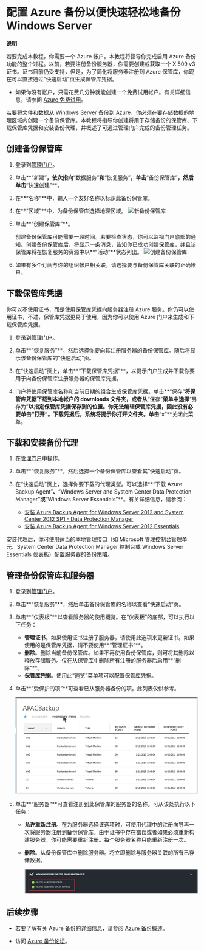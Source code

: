 <properties linkid="manage-services-recovery-configure-backup-vault" urlDisplayName="Configure a Backup Vault" pageTitle="Configure Azure Recovery Services to quickly and easily back-up Windows Server" metaKeywords="disaster recovery" description="Use this tutorial to learn how to use the Backup service in Microsoft's Azure cloud offering to back up Windows Server to the cloud." metaCanonical="" services="recovery-services" documentationCenter="" title="Configure Azure Backup to quickly and easily back-up Windows Server" authors="starra" solutions="" manager="cynthn" editor="tysonn" />

<tags 
wacn.date="04/11/2015"
ms.service="site-recovery" ms.workload="backup-recovery" ms.tgt_pltfrm="na" ms.devlang="na" ms.topic="article" ms.date="03/04/2015" ms.author="starra"></tags>

# <span id="configure-a-backup-vault-tutorial"></span></a>配置 Azure 备份以便快速轻松地备份 Windows Server

<div class="dev-callout"> 
<strong>说明</strong>
 
<p>若要完成本教程，你需要一个 Azure 帐户。本教程将指导你完成启用 Azure 备份功能的整个过程。以前，若要注册备份服务器，你需要创建或获取一个 X.509 v3 证书。证书目前仍受支持，但是，为了简化将服务器注册到 Azure 保管库，你现在可以直接通过&ldquo;快速启动&rdquo;页生成保管库凭据。 </p>
<ul> 
<li>如果你没有帐户，只需花费几分钟就能创建一个免费试用帐户。有关详细信息，请参阅 <a href="/zh-cn/pricing/1rmb-trial/">Azure 免费试用</a>。</li> 
 

</ul>
 

</div>

若要将文件和数据从 Windows Server 备份到 Azure，你必须在要存储数据的地理区域内创建一个备份保管库。本教程将指导你创建将用于存储备份的保管库、下载保管库凭据和安装备份代理，并概述了可通过管理门户完成的备份管理任务。

## <span id="create"></span></a>创建备份保管库

1.  登录到[管理门户][管理门户]。

2.  单击**“新建”**，依次指向**“数据服务”**和**“恢复服务”**，单击**“备份保管库”**，然后单击**“快速创建”**。

3.  在**“名称”**中，输入一个友好名称以标识此备份保管库。

4.  在**“区域”**中，为备份保管库选择地理区域。
    ![新备份保管库][新备份保管库]

5.  单击**“创建保管库”**。

    创建备份保管库可能需要一段时间。若要检查状态，你可以监视门户底部的通知。创建备份保管库后，将显示一条消息，告知你已成功创建保管库，并且该保管库将在恢复服务的资源中以**“活动”**状态列出。
    ![创建备份保管库][创建备份保管库]

6.  如果有多个订阅与你的组织帐户相关联，请选择要与备份保管库关联的正确帐户。

## <span id="upload"></span></a>下载保管库凭据

你可以不使用证书，而是使用保管库凭据向服务器注册 Azure 服务。你仍可以使用证书，不过，保管库凭据更易于使用，因为你可以使用 Azure 门户来生成和下载保管库凭据。

1.  登录到[管理门户][管理门户]。

2.  单击**“恢复服务”**，然后选择你要向其注册服务器的备份保管库。随后将显示该备份保管库的“快速启动”页。

3.  在“快速启动”页上，单击**“下载保管库凭据”**，以提示门户生成并下载你要用于向备份保管库注册服务器的保管库凭据。

4.  门户将使用保管库名称和当前日期的组合生成保管库凭据。单击**“保存”**将保管库凭据下载到本地帐户的 downloads 文件夹，或者从**“保存”**菜单中选择**“另存为”**以指定保管库凭据保存到的位置。你无法编辑保管库凭据，因此没有必要单击“打开”。下载凭据后，系统将提示你打开文件夹。单击**“x”**关闭此菜单。

## <span id="download"></span></a>下载和安装备份代理

1.  在[管理门户][管理门户]中操作。

2.  单击**“恢复服务”**，然后选择一个备份保管库以查看其“快速启动”页。

3.  在“快速启动”页上，选择你要下载的代理类型。可以选择**“下载 Azure Backup Agent”**、**“Windows Server and System Center Data Protection Manager”**或**“Windows Server Essentials”**。有关详细信息，请参阅：

    -   [安装 Azure Backup Agent for Windows Server 2012 and System Center 2012 SP1 - Data Protection Manager][安装 Azure Backup Agent for Windows Server 2012 and System Center 2012 SP1 - Data Protection Manager]
    -   [安装 Azure Backup Agent for Windows Server 2012 Essentials][安装 Azure Backup Agent for Windows Server 2012 Essentials]

安装代理后，你可使用适当的本地管理接口（如 Microsoft 管理控制台管理单元、System Center Data Protection Manager 控制台或 Windows Server Essentials 仪表板）配置服务器的备份策略。

## <span id="manage"></span></a>管理备份保管库和服务器

1.  登录到[管理门户][管理门户]。

2.  单击**“恢复服务”**，然后单击备份保管库的名称以查看“快速启动”页。

3.  单击**“仪表板”**以查看服务器的使用概览。在“仪表板”的底部，可以执行以下任务：

    -   **管理证书**。如果使用证书注册了服务器，请使用此选项来更新证书。如果使用的是保管库凭据，请不要使用**“管理证书”**。
    -   **删除**。删除当前备份保管库。如果不再使用备份保管库，则可将其删除以释放存储服务。仅在从保管库中删除所有注册的服务器后启用**“删除”**。
    -   **保管库凭据**。使用此“速览”菜单项可以配置保管库凭据。

4.  单击**“受保护的项”**可查看已从服务器备份的项。此列表仅供参考。

    ![受保护的项][受保护的项]

5.  单击**“服务器”**可查看注册到此保管库的服务器的名称。可从该处执行以下任务：

    -   **允许重新注册**。在为服务器选择该选项时，可使用代理中的注册向导再一次将服务器注册到备份保管库。由于证书中存在错误或者如果必须重新构建服务器，你可能需要重新注册。每个服务器名称只能重新注册一次。
    -   **删除**。从备份保管库中删除服务器。将立即删除与服务器关联的所有已存储数据。

        ![删除的服务器][删除的服务器]

## <span id="next"></span></a>后续步骤

-   若要了解有关 Azure 备份的详细信息，请参阅 [Azure 备份概述][Azure 备份概述]。

-   访问 [Azure 备份论坛][Azure 备份论坛]。

  [Azure 免费试用]: /zh-cn/pricing/1rmb-trial/
  [管理门户]: https://manage.windowsazure.cn
  [新备份保管库]: http://i.imgur.com/506c7ch.png
  [创建备份保管库]: http://i.imgur.com/grtLcKM.png
  [安装 Azure Backup Agent for Windows Server 2012 and System Center 2012 SP1 - Data Protection Manager]: http://technet.microsoft.com/zh-cn/library/hh831761.aspx#BKMK_installagent
  [安装 Azure Backup Agent for Windows Server 2012 Essentials]: http://technet.microsoft.com/zh-cn/library/jj884318.aspx
  [受保护的项]: ./media/backup-configure-vault/RS_protecteditems.png
  [删除的服务器]: ./media/backup-configure-vault/RS_deletedserver.png
  [Azure 备份概述]: http://go.microsoft.com/fwlink/p/?LinkId=222425
  [Azure 备份论坛]: http://go.microsoft.com/fwlink/p/?LinkId=290933
